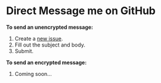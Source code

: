 Direct Message me on GitHub
===========================

**To send an unencrypted message:**

1. Create a [new issue](/issues/new).
1. Fill out the subject and body.
1. Submit.

**To send an encrypted message:**

1. Coming soon...

